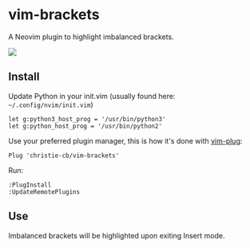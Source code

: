 # vim-brackets

A Neovim plugin to highlight imbalanced brackets.

![](https://media3.giphy.com/media/QiiKrC822ZjDHkt42y/giphy.gif?cid=790b7611c463a4ad91a8a74ee6f44fa7271914e12ac05b44&rid=giphy.gif&ct=g)

## Install

Update Python in your init.vim (usually found here: `~/.config/nvim/init.vim`)

```vim
let g:python3_host_prog = '/usr/bin/python3'
let g:python_host_prog = '/usr/bin/python2'
```

Use your preferred plugin manager, this is how it's done with [vim-plug](https://github.com/junegunn/vim-plug):

```vim
Plug 'christie-cb/vim-brackets'
```

Run:

```vim
:PlugInstall
:UpdateRemotePlugins
```

## Use

Imbalanced brackets will be highlighted upon exiting Insert mode.
